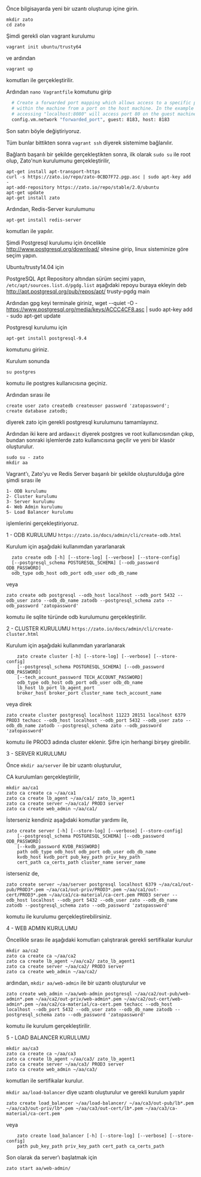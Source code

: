 Önce bilgisayarda yeni bir uzantı oluşturup içine girin.

```
mkdir zato
cd zato
```

Şimdi gerekli olan vagrant kurulumu

```
vagrant init ubuntu/trusty64
```

ve ardından 

```
vagrant up
```

komutları ile gerçekleştirilir.

Ardından ```nano Vagrantfile``` komutunu girip

```bash
  # Create a forwarded port mapping which allows access to a specific port
  # within the machine from a port on the host machine. In the example below,
  # accessing "localhost:8080" will access port 80 on the guest machine.
  config.vm.network "forwarded_port", guest: 8183, host: 8183
```

Son satırı böyle değiştiriyoruz. 

Tüm bunlar bittikten sonra ``` vagrant ssh ``` diyerek sistemime bağlanılır.

Bağlantı başarılı bir şekilde gerçekleştikten sonra, ilk olarak ```sudo su``` ile root olup, Zato'nun kurulumunu gerçekleştirilir,

```
apt-get install apt-transport-https
curl -s https://zato.io/repo/zato-0CBD7F72.pgp.asc | sudo apt-key add -
apt-add-repository https://zato.io/repo/stable/2.0/ubuntu
apt-get update
apt-get install zato
```

Ardından, Redis-Server kurulumunu 

```
apt-get install redis-server
```

komutları ile yapılır.

Şimdi Postgresql kurulumu için öncelikle http://www.postgresql.org/download/ sitesine girip, linux sisteminize göre seçim yapın.

Ubuntu/trusty14.04 için 

PostgreSQL Apt Repository altından sürüm seçimi yapın, ```/etc/apt/sources.list.d/pgdg.list``` aşağıdaki repoyu buraya ekleyin
deb http://apt.postgresql.org/pub/repos/apt/ trusty-pgdg main

Ardından gpg keyi terminale giriniz,
wget --quiet -O - https://www.postgresql.org/media/keys/ACCC4CF8.asc | sudo apt-key add -
sudo apt-get update

Postgresql kurulumu için

```apt-get install postgresql-9.4```

komutunu giriniz.

Kurulum sonunda 

```
su postgres
```

komutu ile postgres kullanıcısına geçiniz.

Ardından sırası ile

```
create user zato createdb createuser password 'zatopassword';
create database zatodb;
```
diyerek zato için gerekli postgresql kurulumunu tamamlayınız.


Ardından iki kere ard arda``` exit ``` diyerek postgres ve root kullanıcısından çıkıp, bundan sonraki işlemlerde zato kullanıcısına geçilir ve yeni bir klasör oluşturulur.

```
sudo su - zato
mkdir aa
```

Vagrant'ı, Zato'yu ve Redis Server başarılı bir şekilde oluşturulduğa göre şimdi sırası ile 

```
1- ODB kurulumu
2- Cluster kurulumu
3- Server kurulumu
4- Web Admin kurulumu
5- Load Balancer kurulumu
```

işlemlerini gerçekleştiriyoruz.

1 - ODB KURULUMU ``` https://zato.io/docs/admin/cli/create-odb.html ```

Kurulum için aşağıdaki kullanımdan yararlanarak 

```
  zato create odb [-h] [--store-log] [--verbose] [--store-config]
  [--postgresql_schema POSTGRESQL_SCHEMA] [--odb_password ODB_PASSWORD]
  odb_type odb_host odb_port odb_user odb_db_name
```

veya

```
zato create odb postgresql --odb_host localhost --odb_port 5432 --odb_user zato --odb_db_name zatodb --postgresql_schema zato --odb_password 'zatopassword'
```

komutu ile sqlite türünde odb kurulumunu gerçekleştirilir.

2 - CLUSTER KURULUMU ``` https://zato.io/docs/admin/cli/create-cluster.html ```

Kurulum için aşağıdaki kullanımdan yararlanarak

```
    zato create cluster [-h] [--store-log] [--verbose] [--store-config]
    [--postgresql_schema POSTGRESQL_SCHEMA] [--odb_password ODB_PASSWORD]
    [--tech_account_password TECH_ACCOUNT_PASSWORD]
    odb_type odb_host odb_port odb_user odb_db_name
    lb_host lb_port lb_agent_port
    broker_host broker_port cluster_name tech_account_name
```
veya direk 

```
zato create cluster postgresql localhost 11223 20151 localhost 6379 PROD3 techacc --odb_host localhost --odb_port 5432 --odb_user zato --odb_db_name zatodb --postgresql_schema zato --odb_password 'zatopassword'
``` 

komutu ile PROD3 adında cluster eklenir. Şifre için herhangi birşey girebilir.


3 - SERVER KURULUMU

Önce ``` mkdir aa/server ``` ile bir uzantı oluşturulur,

CA kurulumları gerçekleştirilir,

```
mkdir aa/ca1
zato ca create ca ~/aa/ca1
zato ca create lb_agent ~/aa/ca1/ zato_lb_agent1
zato ca create server ~/aa/ca1/ PROD3 server
zato ca create web_admin ~/aa/ca1/
```

İsterseniz kendiniz aşağıdaki komutlar yardımı ile,

```
zato create server [-h] [--store-log] [--verbose] [--store-config]
    [--postgresql_schema POSTGRESQL_SCHEMA] [--odb_password ODB_PASSWORD]
    [--kvdb_password KVDB_PASSWORD]
    path odb_type odb_host odb_port odb_user odb_db_name
    kvdb_host kvdb_port pub_key_path priv_key_path
    cert_path ca_certs_path cluster_name server_name
```

isterseniz de,

```
zato create server ~/aa/server postgresql localhost 6379 ~/aa/ca1/out-pub/PROD3*.pem ~/aa/ca1/out-priv/PROD3*.pem ~/aa/ca1/out-cert/PROD3*.pem ~/aa/ca1/ca-material/ca-cert.pem PROD3 server --odb_host localhost --odb_port 5432 --odb_user zato --odb_db_name zatodb --postgresql_schema zato --odb_password 'zatopassword'
```

komutu ile kurulumu gerçekleştirebilirsiniz.

4 - WEB ADMIN KURULUMU

Öncelikle sırası ile aşağıdaki komutları çalıştırarak gerekli sertifikalar kurulur 

```
mkdir aa/ca2
zato ca create ca ~/aa/ca2
zato ca create lb_agent ~/aa/ca2/ zato_lb_agent1
zato ca create server ~/aa/ca2/ PROD3 server
zato ca create web_admin ~/aa/ca2/
```

ardından, ``` mkdir aa/web-admin ``` ile bir uzantı oluşturulur ve

```
zato create web_admin ~/aa/web-admin postgresql ~/aa/ca2/out-pub/web-admin*.pem ~/aa/ca2/out-priv/web-admin*.pem ~/aa/ca2/out-cert/web-admin*.pem ~/aa/ca2/ca-material/ca-cert.pem techacc --odb_host localhost --odb_port 5432 --odb_user zato --odb_db_name zatodb --postgresql_schema zato --odb_password 'zatopassword'
```

komutu ile kurulum gerçekleştirilir.

5 - LOAD BALANCER KURULUMU

```
mkdir aa/ca3
zato ca create ca ~/aa/ca3
zato ca create lb_agent ~/aa/ca3/ zato_lb_agent1
zato ca create server ~/aa/ca3/ PROD3 server
zato ca create web_admin ~/aa/ca3/
```

komutları ile sertifikalar kurulur.

``` mkdir aa/load-balancer ``` diye uzantı oluşturulur ve gerekli kurulum yapılır

```
zato create load_balancer ~/aa/load-balancer/ ~/aa/ca3/out-pub/lb*.pem ~/aa/ca3/out-priv/lb*.pem ~/aa/ca3/out-cert/lb*.pem ~/aa/ca3/ca-material/ca-cert.pem
```

veya 

```
    zato create load_balancer [-h] [--store-log] [--verbose] [--store-config]
    path pub_key_path priv_key_path cert_path ca_certs_path
```

Son olarak da server'ı başlatmak için 

```
zato start aa/web-admin/
```
